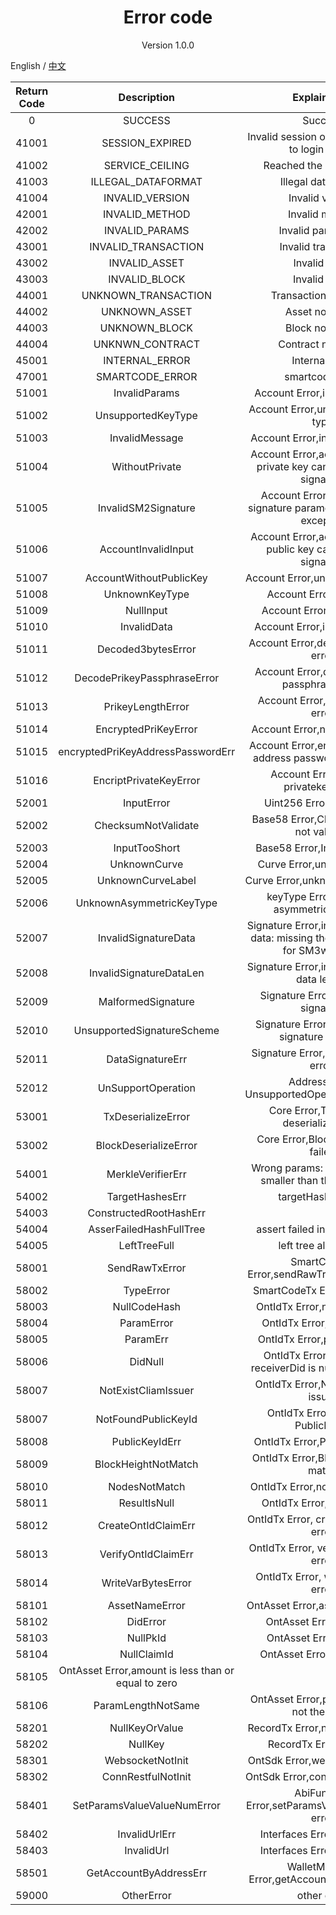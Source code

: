<h1 align="center"> Error code </h1>

<p align="center" class="version">Version 1.0.0 </p>

English / [中文](../cn/errorcode.md)


| Return Code | Description                   | Explaination                                     |
| :----------:|:-----------------------------:|:------------------------------------------------:|
| 0           | SUCCESS                       | Success                                          |
| 41001       | SESSION_EXPIRED               | Invalid session or timeout (need to login again) |
| 41002       | SERVICE_CEILING               | Reached the service limit                        |
| 41003       | ILLEGAL_DATAFORMAT            | Illegal data format                              |
| 41004       | INVALID_VERSION               | Invalid version                                  |
| 42001       | INVALID_METHOD                | Invalid method                                   |
| 42002       | INVALID_PARAMS                | Invalid parameters                               |
| 43001       | INVALID_TRANSACTION           | Invalid transaction                              |
| 43002       | INVALID_ASSET                 | Invalid asset                                    |
| 43003       | INVALID_BLOCK                 | Invalid block                                    |
| 44001       | UNKNOWN_TRANSACTION           | Transaction not found                            |
| 44002       | UNKNOWN_ASSET                 | Asset not found                                  |
| 44003       | UNKNOWN_BLOCK                 | Block not found                                  |
| 44004       | UNKNWN_CONTRACT               | Contract not found                                  |
| 45001       | INTERNAL_ERROR                | Internal error                                   |
| 47001       | SMARTCODE_ERROR               | smartcode error                                  |
|51001  |  InvalidParams |Account Error,invalid params|
|51002  |  UnsupportedKeyType |Account Error,unsupported key type|
|51003  |  InvalidMessage |Account Error,invalid message|
|51004  |  WithoutPrivate |Account Error,account without private key cannot generate signature|
|51005  |  InvalidSM2Signature |Account Error,invalid SM2 signature parameter, ID (String) excepted|
|51006  |  AccountInvalidInput |Account Error,account without public key cannot verify signature|
|51007  |  AccountWithoutPublicKey |Account Error,unknown key type|
|51008  |  UnknownKeyType |Account Error,null input|
|51009  |  NullInput |Account Error,invalid data|
|51010  |  InvalidData |Account Error,invalid params|
|51011  |  Decoded3bytesError |Account Error,decoded 3 bytes error|
|51012  |  DecodePrikeyPassphraseError |Account Error,decode prikey passphrase error|
|51013  |  PrikeyLengthError |Account Error,Prikey length error|
|51014  |  EncryptedPriKeyError |Account Error,null prikey error|
|51015  |  encryptedPriKeyAddressPasswordErr |Account Error,encryptedPriKey address password not match.|
|51016  |  EncriptPrivateKeyError |Account Error, encript privatekey error,|
|52001  |  InputError |Uint256 Error,input error|
|52002  |  ChecksumNotValidate |Base58 Error,Checksum does not validate|
|52003  |  InputTooShort |Base58 Error,Input too short|
|52004  |  UnknownCurve |Curve Error,unknown curve|
|52005  |  UnknownCurveLabel |Curve Error,unknown curve label|
|52006  |  UnknownAsymmetricKeyType |keyType Error,unknown asymmetric key type|
|52007  |  InvalidSignatureData |Signature Error,invalid signature data: missing the ID parameter for SM3withSM2|
|52008  |  InvalidSignatureDataLen |Signature Error,invalid signature data length|
|52009  |  MalformedSignature |Signature Error,malformed signature|
|52010  |  UnsupportedSignatureScheme |Signature Error,unsupported signature scheme:|
|52011  |  DataSignatureErr |Signature Error,Data signature error.|
|52012  |  UnSupportOperation |Address Error, UnsupportedOperationException|
|53001  |  TxDeserializeError |Core Error,Transaction deserialize failed|
|53002  |  BlockDeserializeError |Core Error,Block deserialize failed|
|54001  |  MerkleVerifierErr |Wrong params: the tree size is smaller than the leaf index|
|54002  |  TargetHashesErr |targetHashes error|
|54003  |  ConstructedRootHashErr ||
|54004  |  AsserFailedHashFullTree |assert failed in hash full tree|
|54005  |  LeftTreeFull | left tree always full |
|58001  |  SendRawTxError |SmartCodeTx Error,sendRawTransaction error|
|58002  |  TypeError |SmartCodeTx Error,type error|
|58003  |  NullCodeHash |OntIdTx Error,null codeHash|
|58004  |  ParamError |OntIdTx Error,param error|
|58005  |  ParamErr |OntIdTx Error,param error...|
|58006  |  DidNull |OntIdTx Error,SendDid or receiverDid is null in metaData|
|58007  |  NotExistCliamIssuer |OntIdTx Error,Not exist cliam issuer|
|58007  |  NotFoundPublicKeyId |OntIdTx Error,not found PublicKeyId|
|58008  |  PublicKeyIdErr |OntIdTx Error,PublicKeyId err|
|58009  |  BlockHeightNotMatch |OntIdTx Error,BlockHeight not match|
|58010  |  NodesNotMatch |OntIdTx Error,nodes not match|
|58011  |  ResultIsNull |OntIdTx Error,result is null|
|58012  |  CreateOntIdClaimErr |OntIdTx Error, createOntIdClaim error|
|58013  |  VerifyOntIdClaimErr |OntIdTx Error, verifyOntIdClaim error|
|58014  |  WriteVarBytesError |OntIdTx Error, writeVarBytes error|
|58101  |  AssetNameError |OntAsset Error,asset name error|
|58102  |  DidError |OntAsset Error,Did error|
|58103  |  NullPkId |OntAsset Error,null pkId|
|58104  |  NullClaimId |OntAsset Error,null claimId|
|58105  |  OntAsset Error,amount is less than or equal to zero|
|58106  |  ParamLengthNotSame |OntAsset Error,param length is not the same|
|58201  |  NullKeyOrValue |RecordTx Error,null key or value|
|58202  |  NullKey |RecordTx Error,null  key|
|58301  |  WebsocketNotInit |OntSdk Error,websocket not init|
|58302  |  ConnRestfulNotInit |OntSdk Error,connRestful not init|
|58401  |  SetParamsValueValueNumError |AbiFunction Error,setParamsValue value num error|
|58402  |  InvalidUrlErr |Interfaces Error,Invalid url:|
|58403  |  InvalidUrl |Interfaces Error,Invalid url:|
|58501  |  GetAccountByAddressErr |WalletManager Error,getAccountByAddress err|
|59000  |  OtherError| other error|

